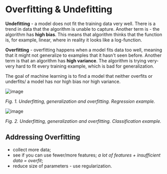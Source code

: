 # Overfitting & Undefitting

**Undefitting** - a model does not fit the training data very well. There is a trend in data that the algorithm is unable to capture. Another term is - the algorithm has **high bias**. This means that algorithm thinks that the function is, for example, linear, where in reality it looks like a log-function.


**Overfitting** - overfitting happens when a model fits data too well, meaning that it might not generalize to examples that it hasn't seen before. Another term is that an algorithm has **high variance**. The algorithm is trying very-very hard to fit every training example, which is bad for generalization.

The goal of machine learning is to find a model that neither overfits or underfits/ a model has nor high bias nor high variance.

![image](https://user-images.githubusercontent.com/73081144/187054067-bd39325c-56c6-419b-bef0-86e680dd43e4.png)

*Fig. 1. Underfitting, generalization and overfitting. Regression example.*

![image](https://user-images.githubusercontent.com/73081144/187054111-fec7a951-6262-46a8-8eef-c6f320c53f25.png)

*Fig. 2. Underfitting, generalization and overfitting. Classification example.*

## Addressing Overfitting

- collect more data;
- see if you can use fewer/more features; *a lot of features + insufficient data = overfit*;
- reduce size of parameters - use regularization.
